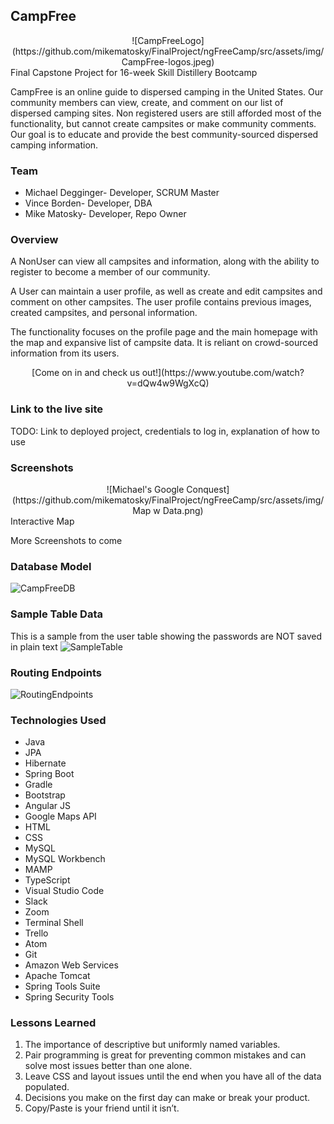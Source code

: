 ## CampFree

<center>![CampFreeLogo](https://github.com/mikematosky/FinalProject/ngFreeCamp/src/assets/img/CampFree-logos.jpeg)</center

### Final Capstone Project for 16-week Skill Distillery Bootcamp

  CampFree is an online guide to dispersed camping in the United States. Our community
members can view, create, and comment on our list of dispersed camping sites. Non registered
users are still afforded most of the functionality, but cannot create campsites or make
community comments. Our goal is to educate and provide the best community-sourced
dispersed camping information.

### Team
* Michael Degginger- Developer, SCRUM Master
* Vince Borden- Developer, DBA
* Mike Matosky- Developer, Repo Owner

### Overview

A NonUser can view all campsites and information, along with the ability to register
to become a member of our community.

A User can maintain a user profile, as well as create and edit campsites and comment
on other campsites. The user profile contains previous images, created campsites,
and personal information.

The functionality focuses on the profile page and the main homepage with the map
and expansive list of campsite data. It is reliant on crowd-sourced information
from its users.

<center>[Come on in and check us out!](https://www.youtube.com/watch?v=dQw4w9WgXcQ)</center>


### Link to the live site

TODO: Link to deployed project, credentials to log in, explanation of how to use

### Screenshots

<center>![Michael's Google Conquest](https://github.com/mikematosky/FinalProject/ngFreeCamp/src/assets/img/Map w Data.png)</center>
Interactive Map

More Screenshots to come

### Database Model

![CampFreeDB](https://github.com/mikematosky/FinalProject/DB/campfreedb.png)

### Sample Table Data

This is a sample from the user table showing the passwords are NOT saved in plain text
![SampleTable](https://github.com/mikematosky/FinalProject/ngFreeCamp/src/assets/img/SampleTable.png)

### Routing Endpoints

![RoutingEndpoints](https://github.com/mikematosky/FinalProject/ngFreeCamp/src/assets/img/Endpoints.png)


### Technologies Used

* Java
* JPA
* Hibernate
* Spring Boot
* Gradle
* Bootstrap
* Angular JS
* Google Maps API
* HTML
* CSS
* MySQL
* MySQL Workbench
* MAMP
* TypeScript
* Visual Studio Code
* Slack
* Zoom
* Terminal Shell
* Trello
* Atom
* Git
* Amazon Web Services
* Apache Tomcat
* Spring Tools Suite
* Spring Security Tools

### Lessons Learned

1. The importance of descriptive but uniformly named variables.
2. Pair programming is great for preventing common mistakes and can solve most issues better than one alone.
3. Leave CSS and layout issues until the end when you have all of the data populated.
4. Decisions you make on the first day can make or break your product.
5. Copy/Paste is your friend until it isn’t.
